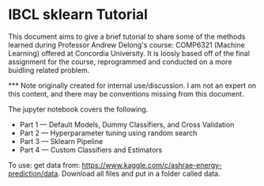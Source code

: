 # IBCL sklearn Tutorial

This document aims to give a brief tutorial to share some of the methods learned during Professor Andrew Delong's course: COMP6321 (Machine Learning) offered at Concordia University. It is loosly based off of the final assignment for the course, reprogrammed and conducted on a more buidling related problem.

*** Note originally created for internal use/discussion. I am not an expert on this content, and there may be conventions missing from this document.

The jupyter notebook covers the following.
* Part 1 — Default Models, Dummy Classifiers, and Cross Validation
* Part 2 — Hyperparameter tuning using random search
* Part 3 — Sklearn Pipeline
* Part 4 — Custom Classifiers and Estimators

To use:
get data from: https://www.kaggle.com/c/ashrae-energy-prediction/data. Download all files and put in a folder called data.
